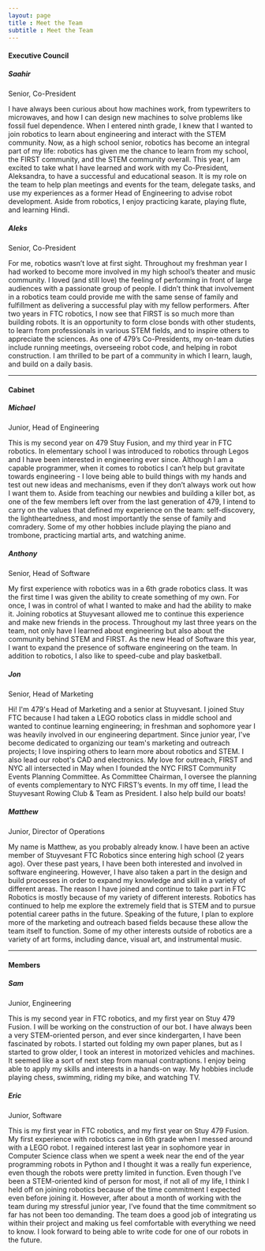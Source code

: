 ```yaml
---
layout: page
title : Meet the Team
subtitle : Meet the Team
---
```


#### Executive Council
##### Saahir
Senior, Co-President

I have always been curious about how machines work, from typewriters to microwaves, and how I can design new machines to solve problems like fossil fuel dependence.  When I entered ninth grade, I knew that I wanted to join robotics to learn about engineering and interact with the STEM community.  Now, as a high school senior, robotics has become an integral part of my life:  robotics has given me the chance to  learn from my school, the FIRST community, and the STEM community overall.  This year, I am excited to take what I have learned and work with my Co-President, Aleksandra, to have a successful and educational season.  It is my role on the team to help plan meetings and events for the team, delegate tasks, and use my experiences as a former Head of Engineering to advise robot development.  Aside from robotics, I enjoy practicing karate, playing flute, and learning Hindi.

##### Aleks
Senior, Co-President

For me, robotics wasn’t love at first sight. Throughout my freshman year I had worked to become more involved in my high school’s theater and music community. I loved (and still love) the feeling of performing  in front of large audiences with a passionate group of people. I didn’t think that involvement in a robotics team could provide me with the same sense of family and fulfillment as delivering a successful play with my fellow performers.  After two years in FTC robotics, I now see that FIRST is so much more than building robots. It is an opportunity to form close bonds with other students, to learn from professionals in various STEM fields, and to inspire others to appreciate the sciences.  As one of 479’s Co-Presidents, my on-team duties include running meetings, overseeing robot code, and helping in robot construction. I am thrilled to be part of a community in which I learn, laugh, and build on a daily basis.

---

#### Cabinet

##### Michael
Junior, Head of Engineering

This is my second year on 479 Stuy Fusion, and my third year in FTC robotics. In elementary school I was introduced to robotics through Legos and I have been interested in engineering ever since. Although I am a capable programmer, when it comes to robotics I can’t help but gravitate towards engineering - I love being able to build things with my hands and test out new ideas and mechanisms, even if they don’t always work out how I want them to.  Aside from teaching our newbies and building a killer bot, as one of the few members left over from the last generation of 479, I intend to carry on the values that defined my experience on the team: self-discovery, the lightheartedness, and most importantly the sense of family and comradery. Some of my other hobbies include playing the piano and trombone, practicing martial arts, and watching anime.

##### Anthony
Senior, Head of Software

My first experience with robotics was in a 6th grade robotics class. It was the first time I was given the ability to create something of my own. For once, I was in control of what I wanted to make and had the ability to make it. Joining robotics at Stuyvesant allowed me to continue this experience and make new friends in the process. Throughout my last three years on the team, not only have I learned about engineering but also about the community behind STEM and FIRST. As the new Head of Software this year, I want to expand the presence of software engineering on the team.  In addition to robotics, I also like to speed-cube and play basketball.

##### Jon
Senior, Head of Marketing

Hi! I'm 479's Head of Marketing and a senior at Stuyvesant. 
I joined Stuy FTC because I had taken a LEGO robotics class in middle school and wanted to continue learning engineering; in freshman and sophomore year I was heavily involved in our engineering department. Since junior year, I've become dedicated to organizing our team's marketing and outreach projects; I love inspiring others to learn more about robotics and STEM. I also lead our robot's CAD and electronics.
My love for outreach, FIRST and NYC all intersected in May when I founded the NYC FIRST Community Events Planning Committee. As Committee Chairman, I oversee the planning of events complementary to NYC FIRST’s events. 
In my off time, I lead the Stuyvesant Rowing Club & Team as President. I also help build our boats!

##### Matthew
Junior, Director of Operations

My name is Matthew, as you probably already know.  I have been an active member of Stuyvesant FTC Robotics since entering high school (2 years ago).  Over these past years, I have been both interested and involved in software engineering.  However, I have also taken a part in the design and build processes in order to expand my knowledge and skill in a variety of different areas.  The reason I have joined and continue to take part in FTC Robotics is mostly because of my variety of different interests.  Robotics has continued to help me explore the extremely field that is STEM and to pursue potential career paths in the future.  Speaking of the future, I plan to explore more of the marketing and outreach based fields because these allow the team itself to function.  Some of my other interests outside of robotics are a variety of art forms, including dance, visual art, and instrumental music.

---
#### Members

##### Sam
Junior, Engineering

This is my second year in FTC robotics, and my first year on Stuy 479 Fusion. I will be working on the construction of our bot. I have always been a very STEM-oriented person, and ever since kindergarten, I have been fascinated by robots. I started out folding my own paper planes, but as I started to grow older, I took an interest in motorized vehicles and machines. It seemed like a sort of next step from manual contraptions. I enjoy being able to apply my skills and interests in a hands-on way. My hobbies include playing chess, swimming, riding my bike, and watching TV.

##### Eric
Junior, Software 

This is my first year in FTC robotics, and my first year on Stuy 479 Fusion. My first experience with robotics came in 6th grade when I messed around with a LEGO robot. I regained interest last year in sophomore year in Computer Science class when we spent a week near the end of the year programming robots in Python and I thought it was a really fun experience, even though the robots were pretty limited in function. Even though I’ve been a STEM-oriented kind of person for most, if not all of my life, I think I held off on joining robotics because of the time commitment I expected even before joining it. However, after about a month of working with the team during my stressful junior year, I’ve found that the time commitment so far has not been too demanding. The team does a good job of integrating us within their project and making us feel comfortable with everything we need to know. I look forward to being able to write code for one of our robots in the future. 
